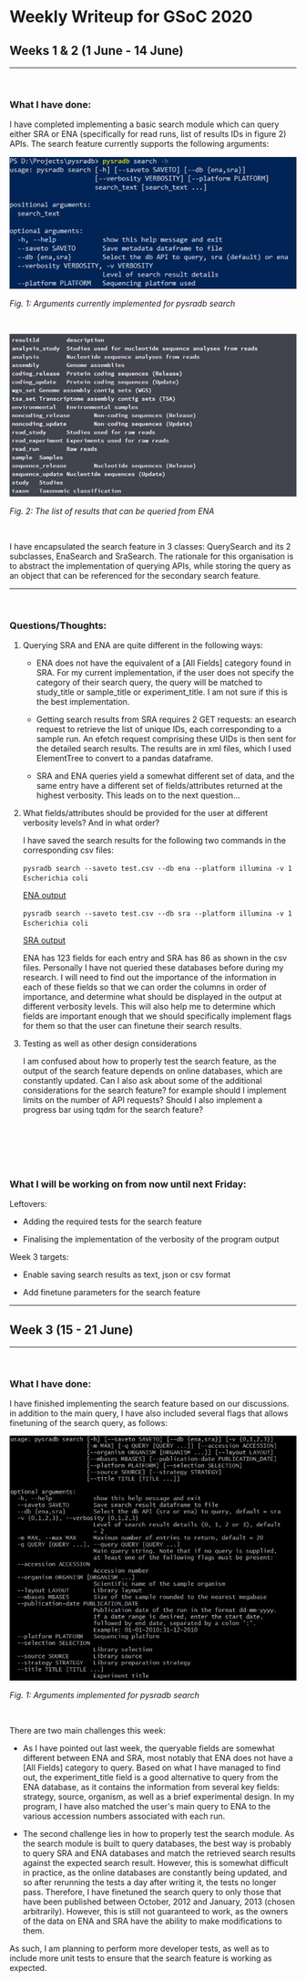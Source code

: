 # Weekly Writeup for GSoC 2020

## Weeks 1 & 2 (1 June - 14 June)


---
&nbsp;
### What I have done:

I have completed implementing a basic search module which can query either
SRA or ENA (specifically for read runs, list of results IDs in figure 2)
APIs. The search feature currently supports the following arguments:

![](./docs/GSoC/Week1/pysradb_search_arguments.png)

*Fig. 1: Arguments currently implemented for pysradb search*

&nbsp;

![](./docs/GSoC/Week1/ena_results.png)

*Fig. 2: The list of results that can be queried from ENA*

&nbsp;

I have encapsulated the search feature in 3 classes: QuerySearch and its 2
subclasses, EnaSearch and SraSearch. The rationale for this organisation is
to abstract the implementation of querying APIs, while storing the query as
an object that can be referenced for the secondary search feature.

---
&nbsp;
### Questions/Thoughts:

1. Querying SRA and ENA are quite different in the following ways:

    - ENA does not have the equivalent of a [All Fields] category found in
    SRA. For my current implementation, if the user does not specify the
    category of their search query, the query will be matched to
    study_title or sample_title or experiment_title. I am not sure if this
    is the best implementation.

    - Getting search results from SRA requires 2 GET requests: an esearch
    request to retrieve the list of unique IDs, each corresponding to a
    sample run. An efetch request comprising these UIDs is then sent for
    the detailed search results. The results are in xml files, which I used
    ElementTree to convert to a pandas dataframe.

    - SRA and ENA queries yield a somewhat different set of data, and the
    same entry have a different set of fields/attributes returned at the
    highest verbosity. This leads on to the next question...

2. What fields/attributes should be provided for the user at different
verbosity levels? And in what order?

    I have saved the search results for the following two commands in the
    corresponding csv files:

    `pysradb search --saveto test.csv --db ena --platform illumina -v 1 Escherichia coli`

    [ENA output](./docs/GSoC/Week1/test_ena.csv)

    `pysradb search --saveto test.csv --db sra --platform illumina -v 1 Escherichia coli`

    [SRA output](./docs/GSoC/Week1/test_sra.csv)

    ENA has 123 fields for each entry and SRA has 86 as shown in the csv files.
    Personally I have not queried these databases before during my research.
    I will need to find out the importance of the information in each of these
    fields so that we can order the columns in order of importance, and determine
    what should be displayed in the output at different verbosity levels. This
    will also help me to determine which fields are important enough that
    we should specifically implement flags for them so that the user can finetune
    their search results.

3. Testing as well as other design considerations

    I am confused about how to properly test the search feature, as the output
     of the search feature depends on online databases, which are constantly
     updated. Can I also ask about some of the additional considerations for
     the search feature? for example should I implement limits on the number
     of API requests? Should I also implement a progress bar using tqdm for
     the search feature?

&nbsp;
---
&nbsp;
### What I will be working on from now until next Friday:

Leftovers:

- Adding the required tests for the search feature

- Finalising the implementation of the verbosity of the program output

Week 3 targets:

- Enable saving search results as text, json or csv format

- Add finetune parameters for the search feature

---


## Week 3 (15 - 21 June)


---
&nbsp;
### What I have done:

I have finished implementing the search feature based on our discussions. in addition to the main query, I have also
included several flags that allows finetuning of the search query, as follows:

![](./docs/GSoC/Week3/pysradb_search_arguments.png)

*Fig. 1: Arguments implemented for pysradb search*

&nbsp;

There are two main challenges this week:

- As I have pointed out last week, the queryable fields are somewhat different between ENA and SRA, most notably that ENA
does not have a [All Fields] category to query. Based on what I have managed to find out, the experiment_title field is
a good alternative to query from the ENA database, as it contains the information from several key fields: strategy,
source, organism, as well as a brief experimental design. In my program, I have also matched the user's main query to
ENA to the various accession numbers associated with each run.

- The second challenge lies in how to properly test the search module. As the search module is built to query databases,
the best way is probably to query SRA and ENA databases and match the retrieved search results against the expected
search result. However, this is somewhat difficult in practice, as the online databases are constantly being updated, and
so after rerunning the tests a day after writing it, the tests no longer pass. Therefore, I have finetuned the search query
 to only those that have been published between October, 2012 and January, 2013 (chosen arbitrarily). However, this is
 still not guaranteed to work, as the owners of the data on ENA and SRA have the ability to make modifications to them.

As such, I am planning to perform more developer tests, as well as to include more unit tests to ensure that the
search feature is working as expected.
